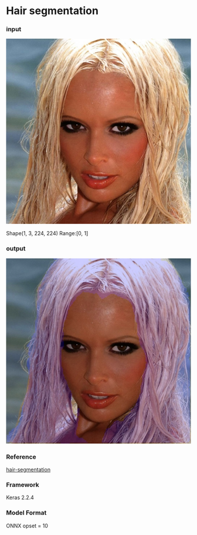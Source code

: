 # Hair segmentation

### input
![input image](input.jpg)

Shape(1, 3, 224, 224) Range:[0, 1]


### output
![output_image](output.png)


### Reference
[hair-segmentation](https://github.com/thangtran480/hair-segmentation)


### Framework
Keras 2.2.4

### Model Format
ONNX opset = 10
